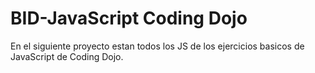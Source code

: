 # BID-JavaScript Coding Dojo
En el siguiente proyecto estan todos los JS de los ejercicios basicos de JavaScript de Coding Dojo.